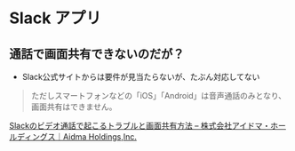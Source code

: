 # Slack アプリ

## 通話で画面共有できないのだが？
- Slack公式サイトからは要件が見当たらないが、たぶん対応してない

> ただしスマートフォンなどの「iOS」「Android」は音声通話のみとなり、画面共有はできません。

[Slackのビデオ通話で起こるトラブルと画面共有方法 – 株式会社アイドマ・ホールディングス｜Aidma Holdings,Inc.](https://www.aidma-hd.jp/slack%E3%81%AE%E3%83%93%E3%83%87%E3%82%AA%E9%80%9A%E8%A9%B1%E3%81%A7%E8%B5%B7%E3%81%93%E3%82%8B%E3%83%88%E3%83%A9%E3%83%96%E3%83%AB%E3%81%A8%E7%94%BB%E9%9D%A2%E5%85%B1%E6%9C%89%E6%96%B9%E6%B3%95/)

